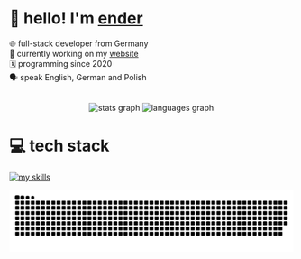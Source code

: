 # 👋 hello! I'm [ender](https://github.com/tookender)
🌐 full-stack developer from Germany<br>
🧩 currently working on my [website](https://korino.dev)<br>
🗓️ programming since 2020<br>
🗣️ speak English, German and Polish<br>

<br>
<div align="center">
  <img src="https://github-readme-stats.vercel.app/api?username=tookender&hide_title=false&hide_rank=false&show_icons=true&include_all_commits=true&count_private=true&disable_animations=false&theme=tokyonight&locale=en&hide_border=true" height="150" alt="stats graph"  />
  <img src="https://github-readme-stats.vercel.app/api/top-langs?username=tookender&locale=en&hide_title=false&layout=compact&card_width=320&langs_count=5&theme=tokyonight&hide_border=true" height="150" alt="languages graph"  />
</div>

# 💻 tech stack
[![my skills](https://skillicons.dev/icons?i=bash,cloudflare,css,discord,docker,flask,git,github,html,java,js,linux,md,nextjs,nodejs,py,react,ts,vscode,tailwind)](https://skillicons.dev)

<picture>
  <source media="(prefers-color-scheme: dark)" srcset="https://raw.githubusercontent.com/tookender/tookender/output/github-snake-dark.svg" />
  <source media="(prefers-color-scheme: light)" srcset="https://raw.githubusercontent.com/tookender/tookender/output/github-snake.svg" />
  <img alt="github-snake" src="https://raw.githubusercontent.com/tookender/tookender/output/github-snake.svg" />
</picture>

